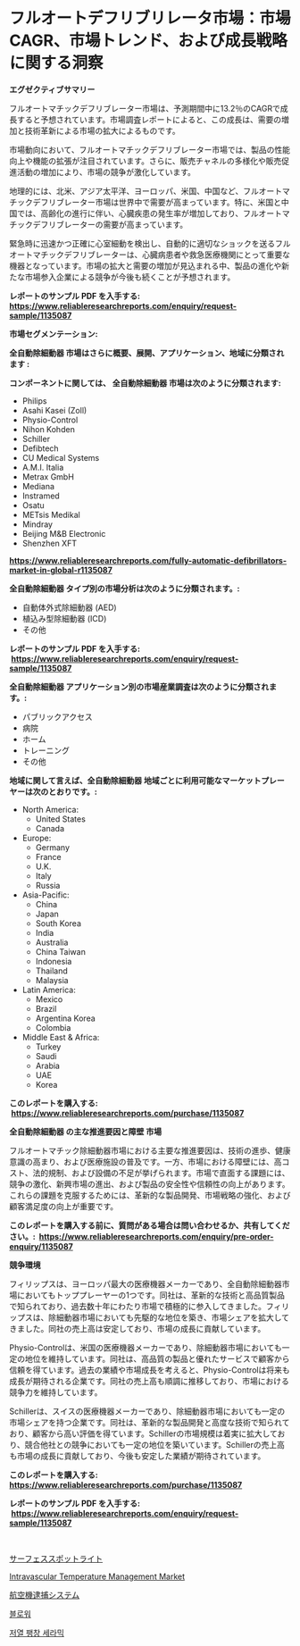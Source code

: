 <p><h1>フルオートデフリブリレータ市場：市場CAGR、市場トレンド、および成長戦略に関する洞察</h1></p><p><strong>エグゼクティブサマリー</strong></p>
<p><p>フルオートマチックデフリブレーター市場は、予測期間中に13.2％のCAGRで成長すると予想されています。市場調査レポートによると、この成長は、需要の増加と技術革新による市場の拡大によるものです。</p><p>市場動向において、フルオートマチックデフリブレーター市場では、製品の性能向上や機能の拡張が注目されています。さらに、販売チャネルの多様化や販売促進活動の増加により、市場の競争が激化しています。</p><p>地理的には、北米、アジア太平洋、ヨーロッパ、米国、中国など、フルオートマチックデフリブレーター市場は世界中で需要が高まっています。特に、米国と中国では、高齢化の進行に伴い、心臓疾患の発生率が増加しており、フルオートマチックデフリブレーターの需要が高まっています。</p><p>緊急時に迅速かつ正確に心室細動を検出し、自動的に適切なショックを送るフルオートマチックデフリブレーターは、心臓病患者や救急医療機関にとって重要な機器となっています。市場の拡大と需要の増加が見込まれる中、製品の進化や新たな市場参入企業による競争が今後も続くことが予想されます。</p></p>
<p><strong>レポートのサンプル PDF を入手する: <a href="https://www.reliableresearchreports.com/enquiry/request-sample/1135087">https://www.reliableresearchreports.com/enquiry/request-sample/1135087</a></strong></p>
<p><strong>市場セグメンテーション:</strong></p>
<p><strong> 全自動除細動器 市場はさらに概要、展開、アプリケーション、地域に分類されます :</strong></p>
<p><strong>コンポーネントに関しては、 全自動除細動器 市場は次のように分類されます: &nbsp;</strong></p>
<p><ul><li>Philips</li><li>Asahi Kasei (Zoll)</li><li>Physio-Control</li><li>Nihon Kohden</li><li>Schiller</li><li>Defibtech</li><li>CU Medical Systems</li><li>A.M.I. Italia</li><li>Metrax GmbH</li><li>Mediana</li><li>Instramed</li><li>Osatu</li><li>METsis Medikal</li><li>Mindray</li><li>Beijing M&B Electronic</li><li>Shenzhen XFT</li></ul></p>
<p><strong><a href="https://www.reliableresearchreports.com/fully-automatic-defibrillators-market-in-global-r1135087">https://www.reliableresearchreports.com/fully-automatic-defibrillators-market-in-global-r1135087</a></strong></p>
<p><strong> 全自動除細動器 タイプ別の市場分析は次のように分類されます。:</strong></p>
<p><ul><li>自動体外式除細動器 (AED)</li><li>植込み型除細動器 (ICD)</li><li>その他</li></ul></p>
<p><strong>レポートのサンプル PDF を入手する: &nbsp;<a href="https://www.reliableresearchreports.com/enquiry/request-sample/1135087">https://www.reliableresearchreports.com/enquiry/request-sample/1135087</a></strong></p>
<p><strong> 全自動除細動器 アプリケーション別の市場産業調査は次のように分類されます。:</strong></p>
<p><ul><li>パブリックアクセス</li><li>病院</li><li>ホーム</li><li>トレーニング</li><li>その他</li></ul></p>
<p><strong>地域に関して言えば、全自動除細動器 地域ごとに利用可能なマーケットプレーヤーは次のとおりです。:</strong></p>
<p><ul>
    <li>
        North America:
        <ul>
            <li>United States</li>
            <li>Canada</li>
        </ul>
    </li>
    <li>
        Europe:
        <ul>
            <li>Germany</li>
            <li>France</li>
            <li>U.K.</li>
            <li>Italy</li>
            <li>Russia</li>
        </ul>
    </li>
    <li>
        Asia-Pacific:
        <ul>
            <li>China</li>
            <li>Japan</li>
            <li>South Korea</li>
            <li>India</li>
            <li>Australia</li>
            <li>China Taiwan</li>
            <li>Indonesia</li>
            <li>Thailand</li>
            <li>Malaysia</li>
        </ul>
    </li>
    <li>
        Latin America:
        <ul>
            <li>Mexico</li>
            <li>Brazil</li>
            <li>Argentina Korea</li>
            <li>Colombia</li>
        </ul>
    </li>
    <li>
        Middle East & Africa:
        <ul>
            <li>Turkey</li>
            <li>Saudi</li>
            <li>Arabia</li>
            <li>UAE</li>
            <li>Korea</li>
        </ul>
    </li>
    </ul></p>
<p><strong>このレポートを購入する: &nbsp;<a href="https://www.reliableresearchreports.com/purchase/1135087">https://www.reliableresearchreports.com/purchase/1135087</a></strong></p>
<p><strong>全自動除細動器 の主な推進要因と障壁 市場</strong></p>
<p><p>フルオートマチック除細動器市場における主要な推進要因は、技術の進歩、健康意識の高まり、および医療施設の普及です。一方、市場における障壁には、高コスト、法的規制、および設備の不足が挙げられます。市場で直面する課題には、競争の激化、新興市場の進出、および製品の安全性や信頼性の向上があります。これらの課題を克服するためには、革新的な製品開発、市場戦略の強化、および顧客満足度の向上が重要です。</p></p>
<p><strong>このレポートを購入する前に、質問がある場合は問い合わせるか、共有してください。:&nbsp; <a href="https://www.reliableresearchreports.com/enquiry/pre-order-enquiry/1135087">https://www.reliableresearchreports.com/enquiry/pre-order-enquiry/1135087</a></strong></p>
<p><strong>競争環境</strong></p>
<p><p>フィリップスは、ヨーロッパ最大の医療機器メーカーであり、全自動除細動器市場においてもトッププレーヤーの1つです。同社は、革新的な技術と高品質製品で知られており、過去数十年にわたり市場で積極的に参入してきました。フィリップスは、除細動器市場においても先駆的な地位を築き、市場シェアを拡大してきました。同社の売上高は安定しており、市場の成長に貢献しています。</p><p>Physio-Controlは、米国の医療機器メーカーであり、除細動器市場においても一定の地位を維持しています。同社は、高品質の製品と優れたサービスで顧客から信頼を得ています。過去の業績や市場成長を考えると、Physio-Controlは将来も成長が期待される企業です。同社の売上高も順調に推移しており、市場における競争力を維持しています。</p><p>Schillerは、スイスの医療機器メーカーであり、除細動器市場においても一定の市場シェアを持つ企業です。同社は、革新的な製品開発と高度な技術で知られており、顧客から高い評価を得ています。Schillerの市場規模は着実に拡大しており、競合他社との競争においても一定の地位を築いています。Schillerの売上高も市場の成長に貢献しており、今後も安定した業績が期待されています。</p></p>
<p><strong>このレポートを購入する: &nbsp; <a href="https://www.reliableresearchreports.com/purchase/1135087">https://www.reliableresearchreports.com/purchase/1135087</a></strong></p>
<p><strong>レポートのサンプル PDF を入手する: &nbsp;<a href="https://www.reliableresearchreports.com/enquiry/request-sample/1135087">https://www.reliableresearchreports.com/enquiry/request-sample/1135087</a></strong><strong></strong></p>
<p>&nbsp;</p>
<p><p><a href="https://github.com/bevdtkn4419963/Market-Research-Report-List-1/blob/main/934013526226.md">サーフェススポットライト</a></p><p><a href="https://github.com/Sarissaschmalingtr6fz2739/Market-Research-Report-List-2/blob/main/intravascular-temperature-management-market.md">Intravascular Temperature Management Market</a></p><p><a href="https://medium.com/@barrycuda1974/%E8%88%AA%E7%A9%BA%E6%A9%9F%E9%80%AE%E6%8D%95%E3%82%B7%E3%82%B9%E3%83%86%E3%83%A0%E5%B8%82%E5%A0%B4-%E7%AB%B6%E4%BA%89%E5%88%86%E6%9E%90-%E5%B8%82%E5%A0%B4%E5%8B%95%E5%90%91%E3%81%8A%E3%82%88%E3%81%B32031%E5%B9%B4%E3%81%BE%E3%81%A7%E3%81%AE%E4%BA%88%E6%B8%AC-393b9bffa226">航空機逮捕システム</a></p><p><a href="https://github.com/wallacBahrtyinger567686/Market-Research-Report-List-1/blob/main/215842924367.md">블로워</a></p><p><a href="https://medium.com/@bereniceroberts1978/%EC%97%B4%ED%8C%BD%EC%B0%BD-%EC%84%B8%EB%9D%BC%EB%AF%B9-%EC%8B%9C%EC%9E%A5-%EC%8B%9C%EC%9E%A5-%EC%A0%90%EC%9C%A0%EC%9C%A8-%EC%8B%9C%EC%9E%A5-%EB%8F%99%ED%96%A5-%EB%B0%8F-%EB%AF%B8%EB%9E%98-%EC%84%B1%EC%9E%A5-%ED%83%90%EC%83%89-028dc230ca17">저열 팽창 세라믹</a></p></p>